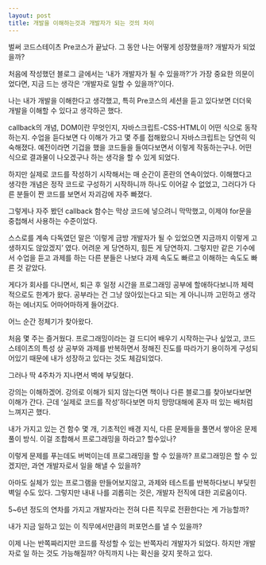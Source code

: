 ```yaml
---
layout: post
title: 개발을 이해하는것과 개발자가 되는 것의 차이       
---
```


벌써 코드스테이츠 Pre코스가 끝났다. 그 동안 나는 어떻게 성장했을까? 개발자가 되었을까?

처음에 작성했던 블로그 글에서는 ‘내가 개발자가 될 수 있을까?’가 가장 중요한 의문이었다면, 지금 드는 생각은 ‘개발자로 일할 수 있을까?’이다.

나는 내가 개발을 이해한다고 생각했고, 특히 Pre코스의 세션을 듣고 있다보면 더더욱 개발을 이해할 수 있다고 생각하곤 했다.



callback의 개념, DOM이란 무엇인지, 자바스크립트-CSS-HTML이 어떤 식으로 동작하는지. 수업을 듣다보면 다 이해가 가고 몇 주를 접해왔으니 자바스크립트는 당연히 익숙해졌다.
예전이라면 기겁을 했을 코드들을 들여다보면서 이렇게 작동하는구나. 어떤 식으로 결과물이 나오겠구나 하는 생각을 할 수 있게 되었다.



하지만 실제로 코드를 작성하기 시작해서는 매 순간이 혼란의 연속이었다.
이해했다고 생각한 개념은 정작 코드로 구성하기 시작하니까 하나도 이어갈 수 없었고, 그러다가 다른 분들이 짠 코드를 보면서 자괴감에 자주 빠졌다.



그렇게나 자주 봤던 callback 함수는 막상 코드에 넣으려니 막막했고, 이제야 for문을 중첩해서 사용하는 수준이었다.

스스로를 계속 다독였던 말은 ‘이렇게 금방 개발자가 될 수 있었으면 지금까지 이렇게 고생하지도 않았겠지’ 였다. 어려운 게 당연하지, 힘든 게 당연하지.
그렇지만 같은 기수에서 수업을 듣고 과제를 하는 다른 분들은 나보다 과제 속도도 빠르고 이해하는 속도도 빠른 것 같았다.



게다가 회사를 다니면서, 퇴근 후 일정 시간을 프로그래밍 공부에 할애하다보니까 체력적으로도 한계가 왔다. 공부라는 건 그냥 앉아있는다고 되는 게 아니니까 고민하고 생각하는 에너지도 어마어마하게 들어갔다.



어느 순간 정체기가 찾아왔다. 

처음 몇 주는 즐거웠다. 프로그래밍이라는 걸 드디어 배우기 시작하는구나 싶었고, 코드스테이츠의 특성 상 공부와 과제를 반복하면서 정해진 진도를 따라가기 용이하게 구성되어있기 때문에 내가 성장하고 있다는 것도 체감되었다.

그러나 딱 4주차가 지나면서 벽에 부딪혔다. 



강의는 이해하겠어. 강의로 이해가 되지 않는다면 책이나 다른 블로그를 찾아보다보면 이해가 간다.
근데 ‘실제로 코드를 작성’하다보면 마치 망망대해에 혼자 떠 있는 배처럼 느껴지곤 했다. 

내가 가지고 있는 건 함수 몇 개, 기초적인 배경 지식, 다른 문제들을 풀면서 쌓아온 문제 풀이 방식. 이걸 조합해서 프로그래밍을 하라고? 할수있나?

이렇게 문제를 푸는데도 버벅이는데 프로그래밍을 할 수 있을까? 
프로그래밍은 할 수 있겠지만, 과연 개발자로서 일을 해낼 수 있을까? 



아마도 실체가 있는 프로그램을 만들어보지않고, 과제와 테스트를 반복하다보니 부딪힌 벽일 수도 있다.
그렇지만 내내 나를 괴롭히는 것은, 개발자 전직에 대한 괴로움이다.

5~6년 정도의 연차를 가지고 개발자라는 전혀 다른 직무로 전환한다는 게 가능할까? 

내가 지금 일하고 있는 이 직무에서만큼의 퍼포먼스를 낼 수 있을까? 



이제 나는 반쪽짜리지만 코드를 작성할 수 있는 반쪽자리 개발자가 되었다. 
하지만 개발자로 일 하는 것도 가능해질까? 
아직까지 나는 확신을 갖지 못하고 있다.
